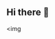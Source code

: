 ## Hi there 👋

<!--
**hardikOG/HardikOG** is a ✨ _special_ ✨ repository because its `README.md` (this file) appears on your GitHub profile.

Here are some ideas to get you started:

- 🔭 I’m currently working on DSA, Full-stack Projects, and AWS Cloud Deployments
- 🌱 I’m currently learning to Learn
- 👯 I’m looking to collaborate on Scalable Problem Solving opportunities
- 💬 Ask me about my projects, Cloud, and DSA
- 📫 How to reach me: just dm me on instagram
- 😄 Pronouns: he/him
- ⚡ Fun fact: I have discovered the potential of Discipline, Spirituality and Self Development connect to know more
-->
<img
